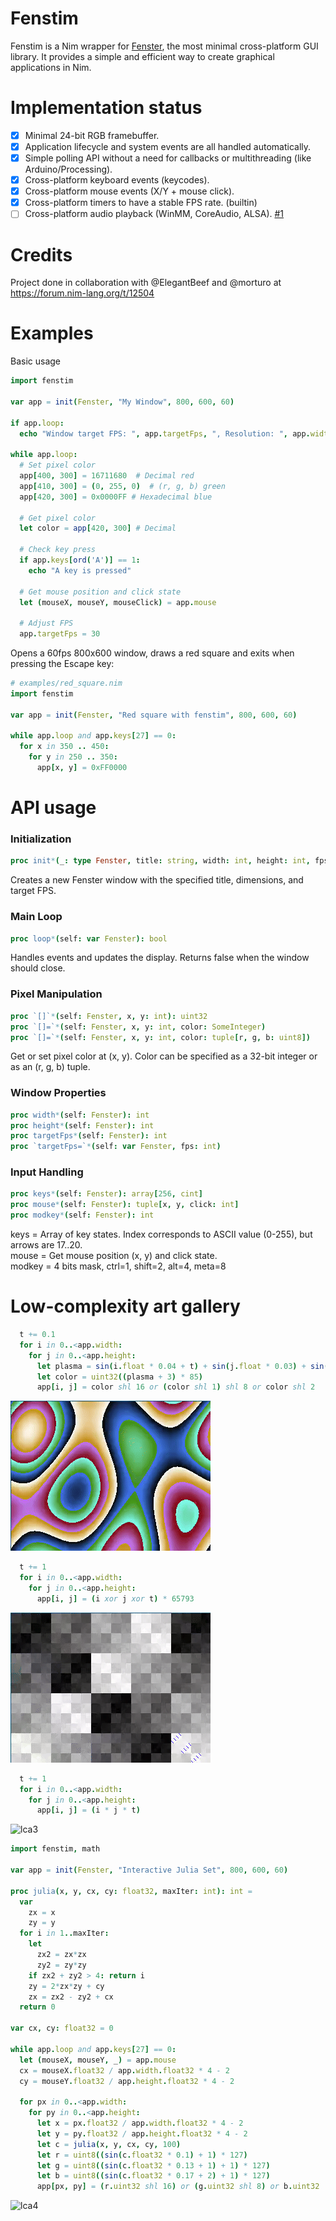 # Fenstim
Fenstim is a Nim wrapper for [Fenster](https://github.com/zserge/fenster), the most minimal cross-platform GUI library. It provides a simple and efficient way to create graphical applications in Nim.

# Implementation status
- [x] Minimal 24-bit RGB framebuffer.
- [x] Application lifecycle and system events are all handled automatically.
- [x] Simple polling API without a need for callbacks or multithreading (like Arduino/Processing).
- [x] Cross-platform keyboard events (keycodes).
- [x] Cross-platform mouse events (X/Y + mouse click).
- [x] Cross-platform timers to have a stable FPS rate. (builtin)
- [ ] Cross-platform audio playback (WinMM, CoreAudio, ALSA). [#1](https://github.com/CardealRusso/fenstim/issues/1)

# Credits
Project done in collaboration with @ElegantBeef and @morturo at https://forum.nim-lang.org/t/12504

# Examples
Basic usage
```nim
import fenstim

var app = init(Fenster, "My Window", 800, 600, 60)

if app.loop:
  echo "Window target FPS: ", app.targetFps, ", Resolution: ", app.width, "x", app.height

while app.loop:
  # Set pixel color
  app[400, 300] = 16711680  # Decimal red
  app[410, 300] = (0, 255, 0)  # (r, g, b) green
  app[420, 300] = 0x0000FF # Hexadecimal blue

  # Get pixel color
  let color = app[420, 300] # Decimal

  # Check key press
  if app.keys[ord('A')] == 1:
    echo "A key is pressed"

  # Get mouse position and click state
  let (mouseX, mouseY, mouseClick) = app.mouse

  # Adjust FPS
  app.targetFps = 30
```

Opens a 60fps 800x600 window, draws a red square and exits when pressing the Escape key:

```nim
# examples/red_square.nim
import fenstim

var app = init(Fenster, "Red square with fenstim", 800, 600, 60)

while app.loop and app.keys[27] == 0:
  for x in 350 .. 450:
    for y in 250 .. 350:
      app[x, y] = 0xFF0000
```

# API usage
### Initialization
```nim
proc init*(_: type Fenster, title: string, width: int, height: int, fps: int = 60): Fenster
```  
Creates a new Fenster window with the specified title, dimensions, and target FPS.

### Main Loop
```nim
proc loop*(self: var Fenster): bool
```
Handles events and updates the display. Returns false when the window should close.

### Pixel Manipulation
```nim
proc `[]`*(self: Fenster, x, y: int): uint32
proc `[]=`*(self: Fenster, x, y: int, color: SomeInteger)
proc `[]=`*(self: Fenster, x, y: int, color: tuple[r, g, b: uint8])
```
Get or set pixel color at (x, y). Color can be specified as a 32-bit integer or as an (r, g, b) tuple.

### Window Properties
```nim
proc width*(self: Fenster): int
proc height*(self: Fenster): int
proc targetFps*(self: Fenster): int
proc `targetFps=`*(self: var Fenster, fps: int)
```

### Input Handling
```nim
proc keys*(self: Fenster): array[256, cint]
proc mouse*(self: Fenster): tuple[x, y, click: int]
proc modkey*(self: Fenster): int
```
keys = Array of key states. Index corresponds to ASCII value (0-255), but arrows are 17..20.  
mouse = Get mouse position (x, y) and click state.  
modkey = 4 bits mask, ctrl=1, shift=2, alt=4, meta=8

# Low-complexity art gallery
```nim
  t += 0.1
  for i in 0..<app.width:
    for j in 0..<app.height:
      let plasma = sin(i.float * 0.04 + t) + sin(j.float * 0.03) + sin((i.float + j.float) * 0.02 + t)
      let color = uint32((plasma + 3) * 85)
      app[i, j] = color shl 16 or (color shl 1) shl 8 or color shl 2
```
![lca1](examples/gifs/lca1.gif)

```nim
  t += 1
  for i in 0..<app.width:
    for j in 0..<app.height:
      app[i, j] = (i xor j xor t) * 65793
```
![lca2](examples/gifs/lca2.gif)

```nim
  t += 1
  for i in 0..<app.width:
    for j in 0..<app.height:
      app[i, j] = (i * j * t)
```
![lca3](examples/gifs/lca3.gif)

```nim
import fenstim, math

var app = init(Fenster, "Interactive Julia Set", 800, 600, 60)

proc julia(x, y, cx, cy: float32, maxIter: int): int =
  var 
    zx = x
    zy = y
  for i in 1..maxIter:
    let
      zx2 = zx*zx
      zy2 = zy*zy
    if zx2 + zy2 > 4: return i
    zy = 2*zx*zy + cy
    zx = zx2 - zy2 + cx
  return 0

var cx, cy: float32 = 0

while app.loop and app.keys[27] == 0:
  let (mouseX, mouseY, _) = app.mouse
  cx = mouseX.float32 / app.width.float32 * 4 - 2
  cy = mouseY.float32 / app.height.float32 * 4 - 2

  for px in 0..<app.width:
    for py in 0..<app.height:
      let x = px.float32 / app.width.float32 * 4 - 2
      let y = py.float32 / app.height.float32 * 4 - 2
      let c = julia(x, y, cx, cy, 100)
      let r = uint8((sin(c.float32 * 0.1) + 1) * 127)
      let g = uint8((sin(c.float32 * 0.13 + 1) + 1) * 127)
      let b = uint8((sin(c.float32 * 0.17 + 2) + 1) * 127)
      app[px, py] = (r.uint32 shl 16) or (g.uint32 shl 8) or b.uint32

```
![lca4](examples/gifs/lca4.gif)